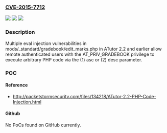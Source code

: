 ### [CVE-2015-7712](https://cve.mitre.org/cgi-bin/cvename.cgi?name=CVE-2015-7712)
![](https://img.shields.io/static/v1?label=Product&message=n%2Fa&color=blue)
![](https://img.shields.io/static/v1?label=Version&message=n%2Fa&color=blue)
![](https://img.shields.io/static/v1?label=Vulnerability&message=n%2Fa&color=brighgreen)

### Description

Multiple eval injection vulnerabilities in mods/_standard/gradebook/edit_marks.php in ATutor 2.2 and earlier allow remote authenticated users with the AT_PRIV_GRADEBOOK privilege to execute arbitrary PHP code via the (1) asc or (2) desc parameter.

### POC

#### Reference
- http://packetstormsecurity.com/files/134218/ATutor-2.2-PHP-Code-Injection.html

#### Github
No PoCs found on GitHub currently.

